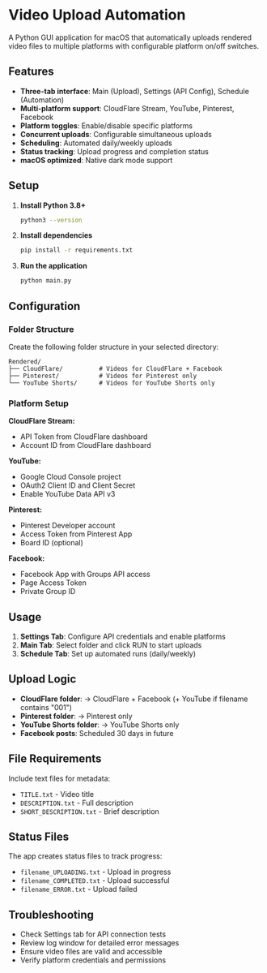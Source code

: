 # Video Upload Automation

A Python GUI application for macOS that automatically uploads rendered video files to multiple platforms with configurable platform on/off switches.

## Features

- **Three-tab interface**: Main (Upload), Settings (API Config), Schedule (Automation)
- **Multi-platform support**: CloudFlare Stream, YouTube, Pinterest, Facebook
- **Platform toggles**: Enable/disable specific platforms
- **Concurrent uploads**: Configurable simultaneous uploads
- **Scheduling**: Automated daily/weekly uploads
- **Status tracking**: Upload progress and completion status
- **macOS optimized**: Native dark mode support

## Setup

1. **Install Python 3.8+**
   ```bash
   python3 --version
   ```

2. **Install dependencies**
   ```bash
   pip install -r requirements.txt
   ```

3. **Run the application**
   ```bash
   python main.py
   ```

## Configuration

### Folder Structure
Create the following folder structure in your selected directory:
```
Rendered/
├── CloudFlare/          # Videos for CloudFlare + Facebook
├── Pinterest/           # Videos for Pinterest only  
└── YouTube Shorts/      # Videos for YouTube Shorts only
```

### Platform Setup

**CloudFlare Stream:**
- API Token from CloudFlare dashboard
- Account ID from CloudFlare dashboard

**YouTube:**
- Google Cloud Console project
- OAuth2 Client ID and Client Secret
- Enable YouTube Data API v3

**Pinterest:**
- Pinterest Developer account
- Access Token from Pinterest App
- Board ID (optional)

**Facebook:**
- Facebook App with Groups API access
- Page Access Token
- Private Group ID

## Usage

1. **Settings Tab**: Configure API credentials and enable platforms
2. **Main Tab**: Select folder and click RUN to start uploads
3. **Schedule Tab**: Set up automated runs (daily/weekly)

## Upload Logic

- **CloudFlare folder**: → CloudFlare + Facebook (+ YouTube if filename contains "001")
- **Pinterest folder**: → Pinterest only
- **YouTube Shorts folder**: → YouTube Shorts only
- **Facebook posts**: Scheduled 30 days in future

## File Requirements

Include text files for metadata:
- `TITLE.txt` - Video title
- `DESCRIPTION.txt` - Full description  
- `SHORT_DESCRIPTION.txt` - Brief description

## Status Files

The app creates status files to track progress:
- `filename_UPLOADING.txt` - Upload in progress
- `filename_COMPLETED.txt` - Upload successful
- `filename_ERROR.txt` - Upload failed

## Troubleshooting

- Check Settings tab for API connection tests
- Review log window for detailed error messages
- Ensure video files are valid and accessible
- Verify platform credentials and permissions 